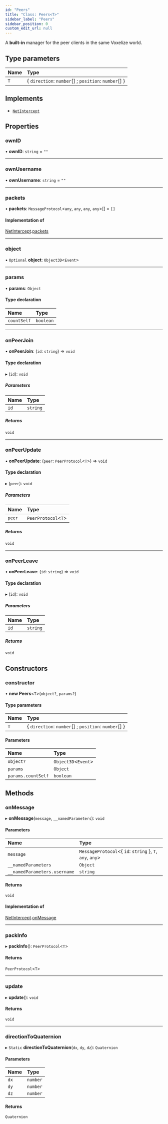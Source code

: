 ```yaml
---
id: "Peers"
title: "Class: Peers<T>"
sidebar_label: "Peers"
sidebar_position: 0
custom_edit_url: null
---
```


A **built-in** manager for the peer clients in the same Voxelize world.

## Type parameters

| Name | Type |
| :------ | :------ |
| `T` | { `direction`: `number`[] ; `position`: `number`[]  } |

## Implements

- [`NetIntercept`](../interfaces/NetIntercept.md)

## Properties

### ownID

• **ownID**: `string` = `""`

___

### ownUsername

• **ownUsername**: `string` = `""`

___

### packets

• **packets**: `MessageProtocol`<`any`, `any`, `any`, `any`\>[] = `[]`

#### Implementation of

[NetIntercept](../interfaces/NetIntercept.md).[packets](../interfaces/NetIntercept.md#packets)

___

### object

• `Optional` **object**: `Object3D`<`Event`\>

___

### params

• **params**: `Object`

#### Type declaration

| Name | Type |
| :------ | :------ |
| `countSelf` | `boolean` |

___

### onPeerJoin

• **onPeerJoin**: (`id`: `string`) => `void`

#### Type declaration

▸ (`id`): `void`

##### Parameters

| Name | Type |
| :------ | :------ |
| `id` | `string` |

##### Returns

`void`

___

### onPeerUpdate

• **onPeerUpdate**: (`peer`: `PeerProtocol`<`T`\>) => `void`

#### Type declaration

▸ (`peer`): `void`

##### Parameters

| Name | Type |
| :------ | :------ |
| `peer` | `PeerProtocol`<`T`\> |

##### Returns

`void`

___

### onPeerLeave

• **onPeerLeave**: (`id`: `string`) => `void`

#### Type declaration

▸ (`id`): `void`

##### Parameters

| Name | Type |
| :------ | :------ |
| `id` | `string` |

##### Returns

`void`

## Constructors

### constructor

• **new Peers**<`T`\>(`object?`, `params?`)

#### Type parameters

| Name | Type |
| :------ | :------ |
| `T` | { `direction`: `number`[] ; `position`: `number`[]  } |

#### Parameters

| Name | Type |
| :------ | :------ |
| `object?` | `Object3D`<`Event`\> |
| `params` | `Object` |
| `params.countSelf` | `boolean` |

## Methods

### onMessage

▸ **onMessage**(`message`, `__namedParameters`): `void`

#### Parameters

| Name | Type |
| :------ | :------ |
| `message` | `MessageProtocol`<{ `id`: `string`  }, `T`, `any`, `any`\> |
| `__namedParameters` | `Object` |
| `__namedParameters.username` | `string` |

#### Returns

`void`

#### Implementation of

[NetIntercept](../interfaces/NetIntercept.md).[onMessage](../interfaces/NetIntercept.md#onmessage)

___

### packInfo

▸ **packInfo**(): `PeerProtocol`<`T`\>

#### Returns

`PeerProtocol`<`T`\>

___

### update

▸ **update**(): `void`

#### Returns

`void`

___

### directionToQuaternion

▸ `Static` **directionToQuaternion**(`dx`, `dy`, `dz`): `Quaternion`

#### Parameters

| Name | Type |
| :------ | :------ |
| `dx` | `number` |
| `dy` | `number` |
| `dz` | `number` |

#### Returns

`Quaternion`
